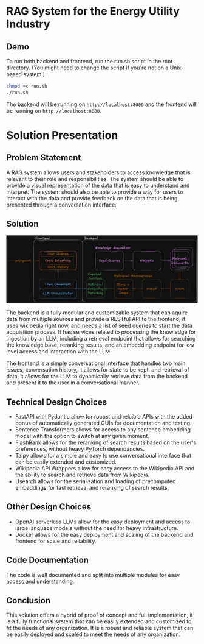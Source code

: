 # RAG System for the Energy Utility Industry
## Demo
To run both backend and frontend, run the run.sh script in the root directory.
(You might need to change the script if you're not on a Unix-based system.)

```bash
chmod +x run.sh
./run.sh
```

The backend will be running on `http://localhost:8000` and the frontend will be running on `http://localhost:8080`.

# Solution Presentation
## Problem Statement
A RAG system allows users and stakeholders to access knowledge that is relevant to their role and responsibilities. The system should be able to provide a visual representation of the data that is easy to understand and interpret. The system should also be able to provide a way for users to interact with the data and provide feedback on the data that is being presented through a conversation interface.

## Solution
![RAG System](./solution_architecture.png)

The backend is a fully modular and customizable system that can aquire data from multiple sources and provide a RESTful API to the frontend, it uses wikipedia right now, and needs a list of seed queries to start the data acquisition process. It has services related to processing the knowledge for ingestion by an LLM, including a retrieval endpoint that allows for searching the knowledge base, reranking results, and an embedding endpoint for low level access and interaction with the LLM.

The frontend is a simple conversational interface that handles two main issues, conversation history, it allows for state to be kept, and retrieval of data, it allows for the LLM to dynamically retrieve data from the backend and present it to the user in a conversational manner.

## Technical Design Choices
- FastAPI with Pydantic allow for robust and relaible APIs with the added bonus of automatically generated GUIs for documentation and testing.
- Sentence Transformers allows for access to any sentence embedding model with the option to switch at any given moment.
- FlashRank allows for the reranking of search results based on the user's preferences, without heavy PyTorch dependancies.
- Taipy allows for a simple and easy to use conversational interface that can be easily extended and customized.
- Wikipedia API Wrappers allow for easy access to the Wikipedia API and the ability to search and retrieve data from Wikipedia.
- Usearch allows for the serialization and loading of precomputed embeddings for fast retrieval and reranking of search results.

## Other Design Choices
- OpenAI serverless LLMs allow for the easy deployment and access to large language models without the need for heavy infrastructure.
- Docker allows for the easy deployment and scaling of the backend and frontend for scale and reliability.

## Code Documentation
The code is well documented and split into multiple modules for easy access and understanding.

## Conclusion
This solution offers a hybrid of proof of concept and full implementation, it is a fully functional system that can be easily extended and customized to fit the needs of any organization. It is a robust and reliable system that can be easily deployed and scaled to meet the needs of any organization.